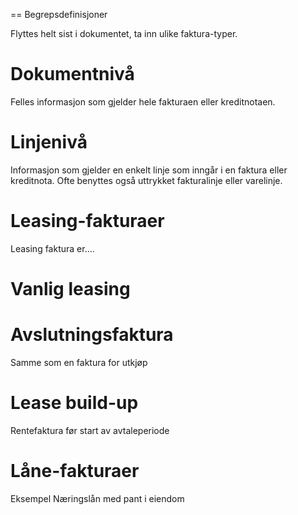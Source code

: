 == Begrepsdefinisjoner

Flyttes helt sist i dokumentet, ta inn ulike faktura-typer.

# Dokumentnivå
Felles informasjon som gjelder hele fakturaen eller kreditnotaen.

# Linjenivå
Informasjon som gjelder en enkelt linje som inngår i en faktura eller kreditnota. Ofte benyttes også uttrykket fakturalinje eller varelinje.

# Leasing-fakturaer
Leasing faktura er....

# Vanlig leasing

# Avslutningsfaktura
Samme som en faktura for utkjøp

# Lease build-up
Rentefaktura før start av avtaleperiode

# Låne-fakturaer
Eksempel Næringslån med pant i eiendom
